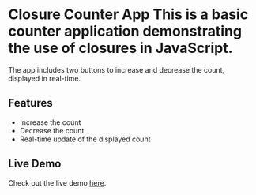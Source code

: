 # Closure Counter App This is a basic counter application demonstrating the use of closures in JavaScript.

The app includes two buttons to increase and decrease the count, displayed in real-time.

## Features

- Increase the count
- Decrease the count
- Real-time update of the displayed count

## Live Demo

Check out the live demo [here](https://counter-app-closure.netlify.app/).
